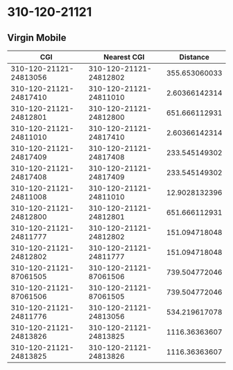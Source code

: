 # 310-120-21121
## Virgin Mobile


| CGI | Nearest CGI | Distance |
|-----|-------------|----------|
| 310-120-21121-24813056 | 310-120-21121-24812802 | 355.653060033 |
| 310-120-21121-24817410 | 310-120-21121-24811010 | 2.60366142314 |
| 310-120-21121-24812801 | 310-120-21121-24812800 | 651.666112931 |
| 310-120-21121-24811010 | 310-120-21121-24817410 | 2.60366142314 |
| 310-120-21121-24817409 | 310-120-21121-24817408 | 233.545149302 |
| 310-120-21121-24817408 | 310-120-21121-24817409 | 233.545149302 |
| 310-120-21121-24811008 | 310-120-21121-24811010 | 12.9028132396 |
| 310-120-21121-24812800 | 310-120-21121-24812801 | 651.666112931 |
| 310-120-21121-24811777 | 310-120-21121-24812802 | 151.094718048 |
| 310-120-21121-24812802 | 310-120-21121-24811777 | 151.094718048 |
| 310-120-21121-87061505 | 310-120-21121-87061506 | 739.504772046 |
| 310-120-21121-87061506 | 310-120-21121-87061505 | 739.504772046 |
| 310-120-21121-24811776 | 310-120-21121-24813056 | 534.219617078 |
| 310-120-21121-24813826 | 310-120-21121-24813825 | 1116.36363607 |
| 310-120-21121-24813825 | 310-120-21121-24813826 | 1116.36363607 |
